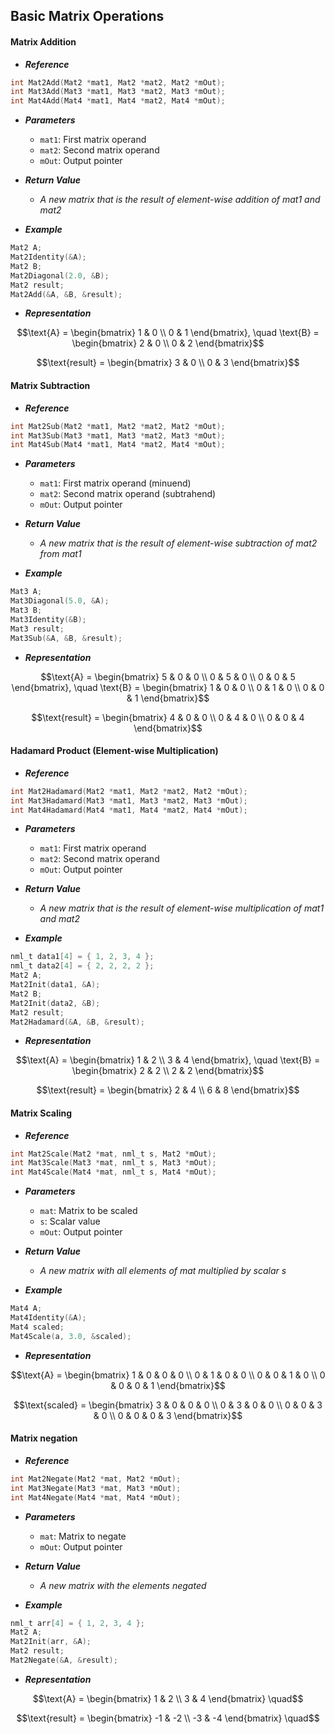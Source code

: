 ## Basic Matrix Operations

#### Matrix Addition
- ***Reference***
```c
int Mat2Add(Mat2 *mat1, Mat2 *mat2, Mat2 *mOut);
int Mat3Add(Mat3 *mat1, Mat3 *mat2, Mat3 *mOut);
int Mat4Add(Mat4 *mat1, Mat4 *mat2, Mat4 *mOut);
```

- ***Parameters***
    - `mat1`: First matrix operand
    - `mat2`: Second matrix operand
    - `mOut`: Output pointer

- ***Return Value***
    - *A new matrix that is the result of element-wise addition of mat1 and mat2*

- ***Example***
```c
Mat2 A;
Mat2Identity(&A);
Mat2 B;
Mat2Diagonal(2.0, &B);
Mat2 result;
Mat2Add(&A, &B, &result);
```

- ***Representation***
```math
\text{A} = \begin{bmatrix}
1 & 0 \\
0 & 1
\end{bmatrix}, \quad
\text{B} = \begin{bmatrix}
2 & 0 \\
0 & 2
\end{bmatrix}
```
```math
\text{result} = \begin{bmatrix}
3 & 0 \\
0 & 3
\end{bmatrix}
```

#### Matrix Subtraction
- ***Reference***
```c
int Mat2Sub(Mat2 *mat1, Mat2 *mat2, Mat2 *mOut);
int Mat3Sub(Mat3 *mat1, Mat3 *mat2, Mat3 *mOut);
int Mat4Sub(Mat4 *mat1, Mat4 *mat2, Mat4 *mOut);
```

- ***Parameters***
    - `mat1`: First matrix operand (minuend)
    - `mat2`: Second matrix operand (subtrahend)
    - `mOut`: Output pointer

- ***Return Value***
    - *A new matrix that is the result of element-wise subtraction of mat2 from mat1*

- ***Example***
```c
Mat3 A;
Mat3Diagonal(5.0, &A);
Mat3 B;
Mat3Identity(&B);
Mat3 result;
Mat3Sub(&A, &B, &result);
```

- ***Representation***
```math
\text{A} = \begin{bmatrix}
5 & 0 & 0 \\
0 & 5 & 0 \\
0 & 0 & 5
\end{bmatrix}, \quad
\text{B} = \begin{bmatrix}
1 & 0 & 0 \\
0 & 1 & 0 \\
0 & 0 & 1
\end{bmatrix}
```
```math
\text{result} = \begin{bmatrix}
4 & 0 & 0 \\
0 & 4 & 0 \\
0 & 0 & 4
\end{bmatrix}
```

#### Hadamard Product (Element-wise Multiplication)
- ***Reference***
```c
int Mat2Hadamard(Mat2 *mat1, Mat2 *mat2, Mat2 *mOut);
int Mat3Hadamard(Mat3 *mat1, Mat3 *mat2, Mat3 *mOut);
int Mat4Hadamard(Mat4 *mat1, Mat4 *mat2, Mat4 *mOut);
```

- ***Parameters***
    - `mat1`: First matrix operand
    - `mat2`: Second matrix operand
    - `mOut`: Output pointer

- ***Return Value***
    - *A new matrix that is the result of element-wise multiplication of mat1 and mat2*

- ***Example***
```c
nml_t data1[4] = { 1, 2, 3, 4 };
nml_t data2[4] = { 2, 2, 2, 2 };
Mat2 A;
Mat2Init(data1, &A);
Mat2 B;
Mat2Init(data2, &B);
Mat2 result;
Mat2Hadamard(&A, &B, &result);
```

- ***Representation***
```math
\text{A} = \begin{bmatrix}
1 & 2 \\
3 & 4
\end{bmatrix}, \quad
\text{B} = \begin{bmatrix}
2 & 2 \\
2 & 2
\end{bmatrix}
```
```math
\text{result} = \begin{bmatrix}
2 & 4 \\
6 & 8
\end{bmatrix}
```

#### Matrix Scaling
- ***Reference***
```c
int Mat2Scale(Mat2 *mat, nml_t s, Mat2 *mOut);
int Mat3Scale(Mat3 *mat, nml_t s, Mat3 *mOut);
int Mat4Scale(Mat4 *mat, nml_t s, Mat4 *mOut);
```

- ***Parameters***
    - `mat`: Matrix to be scaled
    - `s`: Scalar value
    - `mOut`: Output pointer

- ***Return Value***
    - *A new matrix with all elements of mat multiplied by scalar s*

- ***Example***
```c
Mat4 A;
Mat4Identity(&A);
Mat4 scaled;
Mat4Scale(a, 3.0, &scaled);
```

- ***Representation***
```math
\text{A} = \begin{bmatrix}
1 & 0 & 0 & 0 \\
0 & 1 & 0 & 0 \\
0 & 0 & 1 & 0 \\
0 & 0 & 0 & 1
\end{bmatrix}
```
```math
\text{scaled} = \begin{bmatrix}
3 & 0 & 0 & 0 \\
0 & 3 & 0 & 0 \\
0 & 0 & 3 & 0 \\
0 & 0 & 0 & 3
\end{bmatrix}
```

#### Matrix negation

- ***Reference***
```c
int Mat2Negate(Mat2 *mat, Mat2 *mOut);
int Mat3Negate(Mat3 *mat, Mat3 *mOut);
int Mat4Negate(Mat4 *mat, Mat4 *mOut);
```

- ***Parameters***
    - `mat`: Matrix to negate
    - `mOut`: Output pointer

- ***Return Value***
    - *A new matrix with the elements negated*

- ***Example***
```c
nml_t arr[4] = { 1, 2, 3, 4 };
Mat2 A;
Mat2Init(arr, &A);
Mat2 result;
Mat2Negate(&A, &result);
```

- ***Representation***
```math
\text{A} = \begin{bmatrix}
1 & 2 \\
3 & 4
\end{bmatrix} \quad
```
```math
\text{result} = \begin{bmatrix}
-1 & -2 \\
-3 & -4
\end{bmatrix} \quad
```
